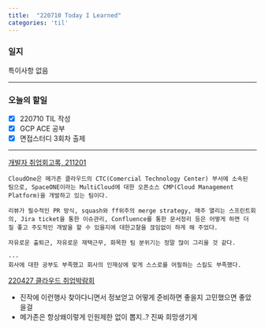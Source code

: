 ```yaml
---
title:  "220710 Today I Learned"
categories: 'til'
---
```


### 일지  

특이사항 없음

----

### 오늘의 할일

- [x] 220710 TIL 작성 
- [x] GCP ACE 공부
- [x] 면접스터디 3회차 출제

---

[개발자 취업회고록, 211201](https://brunch.co.kr/@danmin/5)

```
CloudOne은 메가존 클라우드의 CTC(Comercial Technology Center) 부서에 소속된 팀으로, SpaceONE이라는 MultiCloud에 대한 오픈소스 CMP(Cloud Management Platform)을 개발하고 있는 팀이다.

리뷰가 필수적인 PR 방식, squash와 ff위주의 merge strategy, 매주 열리는 스프린트회의, Jira ticket을 통한 이슈관리, Confluence를 통한 문서정리 등은 어떻게 하면 더 질 좋고 주도적인 개발을 할 수 있을지에 대한고찰을 끊임없이 하게 해 주었다.

자유로운 출퇴근, 자유로운 재택근무, 화목한 팀 분위기는 정말 많이 그리울 것 같다.

---
회사에 대한 공부도 부족했고 회사의 인재상에 맞게 스스로를 어필하는 스킬도 부족했다.
```

[220427 클라우드 취업박람회](https://onoffmix.com/event/254365)

- 진작에 이런행사 찾아다니면서 정보얻고 어떻게 준비하면 좋을지 고민했으면 좋았을걸
- 메가존은 항상왜이렇게 인원제한 없이 뽑지..? 진짜 희망생기게